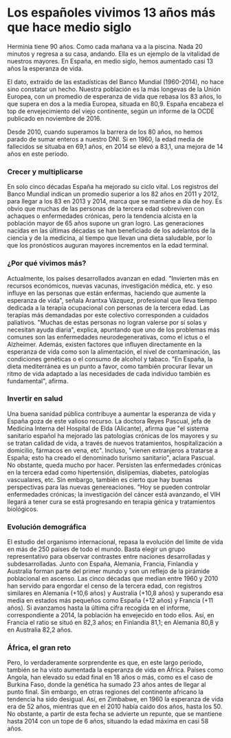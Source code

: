                                                                                                                         
 # Los españoles vivimos 13 años más que hace medio siglo 

Herminia tiene 90 años. Como cada mañana va a la piscina. Nada 20 minutos y regresa a su casa, andando. Ella es un ejemplo de la vitalidad de nuestros mayores. En España, en medio siglo, hemos aumentado casi 13 años la esperanza de vida. 

El dato, extraído de las estadísticas del Banco Mundial (1960-2014), no hace sino constatar un hecho. Nuestra población es la más longevas de la Unión Europea, con un promedio de esperanza de vida que rebasa los 83 años, lo que supera en dos a la media Europea, situada en 80,9. España encabeza el top  de envejecimiento del viejo continente, según un informe de la OCDE publicado en noviembre de 2016.

Desde 2010, cuando superamos la barrera de los 80 años, no hemos parado de sumar enteros a nuestro DNI. Si en 1960, la edad media de fallecidos se situaba en 69,1 años, en 2014 se elevó a 83,1, una mejora de 14 años en este periodo. 

### Crecer y multiplicarse 
En solo cinco décadas España ha mejorado su ciclo vital. Los registros del Banco Mundial indican un promedio superior a los 82 años en 2011 y 2012, para llegar a los 83 en 2013 y 2014, marca que se mantiene a día de hoy. Es obvio que muchas de las personas de la tercera edad sobreviven con achaques o enfermedades crónicas, pero la tendencia alcista en la población mayor de 65 años supone un gran logro. Las generaciones nacidas en las últimas décadas se han beneficiado de los adelantos de la ciencia y de la medicina, al tiempo que llevan una dieta saludable, por lo que los pronósticos auguran mayores incrementos en la edad terminal.  

 
 ### ¿Por qué vivimos más?
 Actualmente, los países desarrollados avanzan en edad. "Invierten más en recursos económicos, nuevas vacunas, investigación médica, etc. y eso influye en las personas que están enfermas, haciendo que aumente la esperanza de vida", señala Arantxa Vázquez, profesional que lleva tiempo dedicada a la terapia ocupacional con personas de la tercera edad. Las terapias más demandadas por este colectivo corresponden a cuidados paliativos. "Muchas de estas personas no logran valerse por sí solas y necesitan ayuda diaria", explica, apuntando que uno de los problemas más comunes son las enfermedades neurodegenerativas, como el ictus o el Alzheimer. Además, existen factores que influyen directamente en la esperanza de vida como son la alimentación, el nivel de contaminación, las condiciones genéticas o el consumo de alcohol y tabaco. "En España, la dieta mediterránea es un punto a favor, como también procurar llevar un ritmo de vida adaptado a las necesidades de cada individuo también es fundamental", afirma. 

### Invertir en salud
Una buena sanidad pública contribuye a aumentar la esperanza de vida y España goza de este valioso recurso. La doctora Reyes Pascual, jefa de Medicina Interna del Hospital de Elda (Alicante), afirma que  "el sistema sanitario español ha mejorado las patologías crónicas de los mayores y su se tratan calidad de vida, a través de nuevos tratamientos, hospitalización a domicilio, fármacos en vena, etc". Incluso, "vienen extranjeros a tratarse a España; esto ha creado el denominado turismo sanitario", aclara Pascual. No obstante, queda mucho por hacer. Persisten las enfermedades crónicas en la tercera edad como hipertensión, dislipemias, diabetes, patologías vascualares, etc. 
Sin embargo, también es cierto que hay buenas perspectivas para las nuevas genereaciones. "Hoy se pueden controlar enfermedades crónicas; la investigación del cáncer está avanzando, el VIH llegará a tener cura se está progresando en terapia génica y tratamientos biológicos.


### Evolución demográfica
El estudio del organismo internacional, repasa la evolución del  límite de vida en más de 250 países de todo el mundo. Basta elegir un grupo representativo para observar contrastes entre naciones desarrolladas y subdesarrolladas. Junto con España, Alemania, Francia, Finlandia y Australia forman parte del primer mundo y son un reflejo de la pirámide poblacional en ascenso. Las  cinco décadas que median entre 1960 y 2010 han servido para engordar el censo de la tercera edad, con registros similares en  Alemania (+10,6 años) y Australia (+10,8 años) y superando esa media en estados más pequeños como España (+12 años) y Francia (+11 años). Si avanzamos hasta la última cifra recogida en el informe, correspondiente a 2014, la población ha envejecido en todo ellos. Así, en Francia el ratio se situó en 82,3 años; en Finlandia 81,1; en Alemania 80,8 y en Australia 82,2 años. 

 

### África, el gran reto 
Pero, lo verdaderamente sorprendente es que, en este largo periodo, también se ha visto aumentada la esperanza de vida en África. Países como Angola, han elevado su edad final en 18 años  o más, como es el caso de Burkina Faso, donde la genética ha sumado 23 años antes de llegar al punto final. Sin embargo, en otras regiones del continente africano la tendencia ha sido desigual. Así, en Zimbabwe, en 1960 la esperanza de vida era de 52 años, mientras que en el 2010 había caído dos años, hasta los 50. No obstante, a partir de esta fecha se advierte un repunte, que se mantiene hasta 2014 con un tope de 6 años, situando la edad máxima en casi 58 años. 


